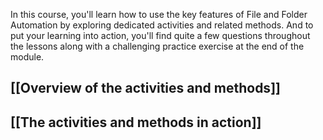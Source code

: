 In this course, you'll learn how to use the key features of File and Folder Automation by exploring dedicated activities and related methods. And to put your learning into action, you'll find quite a few questions throughout the lessons along with a challenging practice exercise at the end of the module.

## [[Overview of the activities and methods]]
## [[The activities and methods in action]]